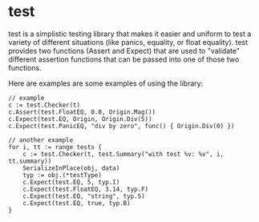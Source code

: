 # test
test is a simplistic testing library that makes it easier and uniform to test a variety of different situations (like panics, equality, or float equality).   test provides two functions (Assert and Expect) that are used to "validate"  different assertion functions that can be passed into one of those two  functions.

Here are examples are some examples of using the library:

    // example
    c := test.Checker(t)
    c.Assert(test.FloatEQ, 0.0, Origin.Mag())
    c.Expect(test.EQ, Origin, Origin.Div(5))
    c.Expect(test.PanicEQ, "div by zero", func() { Origin.Div(0) })

    // another example
    for i, tt := range tests {
        c := test.Checker(t, test.Summary("with test %v: %v", i, tt.summary))
        SerializeInPlace(obj, data)
        typ := obj.(*testType)
        c.Expect(test.EQ, 5, typ.I)
        c.Expect(test.FloatEQ, 3.14, typ.F)
        c.Expect(test.EQ, "string", typ.S)
        c.Expect(test.EQ, true, typ.B)
    }
